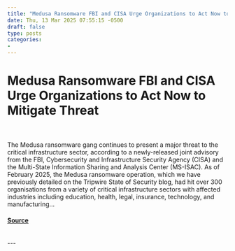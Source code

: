 ```yaml
---
title: "Medusa Ransomware FBI and CISA Urge Organizations to Act Now to Mitigate Threat"
date: Thu, 13 Mar 2025 07:55:15 -0500
draft: false
type: posts
categories: 
- 
---
```

# Medusa Ransomware FBI and CISA Urge Organizations to Act Now to Mitigate Threat

<br/>

<br/>
The Medusa ransomware gang continues to present a major threat to the critical infrastructure sector, according to a newly-released joint advisory from the FBI, Cybersecurity and Infrastructure Security Agency (CISA) and the Multi-State Information Sharing and Analysis Center (MS-ISAC). As of February 2025, the Medusa ransomware operation, which we have previously detailed on the Tripwire State of Security blog, had hit over 300 organisations from a variety of critical infrastructure sectors with affected industries including education, health, legal, insurance, technology, and manufacturing...

#### [Source](https://www.tripwire.com/state-of-security/medusa-ransomware-fbi-and-cisa-urge-organizations-act-now-mitigate-threat)

<br/>
---
